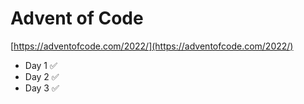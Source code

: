 # Advent of Code

[https://adventofcode.com/2022/](https://adventofcode.com/2022/)

* Day 1 :white_check_mark:
* Day 2 :white_check_mark:
* Day 3 :white_check_mark:

